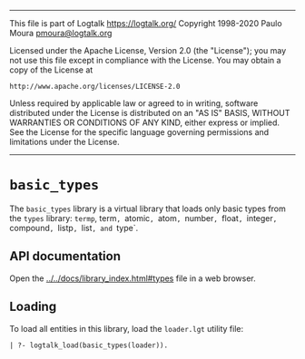 ________________________________________________________________________

This file is part of Logtalk <https://logtalk.org/>
Copyright 1998-2020 Paulo Moura <pmoura@logtalk.org>

Licensed under the Apache License, Version 2.0 (the "License");
you may not use this file except in compliance with the License.
You may obtain a copy of the License at

    http://www.apache.org/licenses/LICENSE-2.0

Unless required by applicable law or agreed to in writing, software
distributed under the License is distributed on an "AS IS" BASIS,
WITHOUT WARRANTIES OR CONDITIONS OF ANY KIND, either express or implied.
See the License for the specific language governing permissions and
limitations under the License.
________________________________________________________________________


`basic_types`
=============

The `basic_types` library is a virtual library that loads only basic types
from the `types` library: `termp`, term`, `atomic`, `atom`, `number`, `float`,
`integer`, `compound`, `listp`, `list`, and `type`.	


API documentation
-----------------

Open the [../../docs/library_index.html#types](../../docs/library_index.html#types)
file in a web browser.


Loading
-------

To load all entities in this library, load the `loader.lgt` utility file:

	| ?- logtalk_load(basic_types(loader)).
